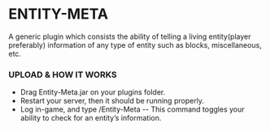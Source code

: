 # ENTITY-META
A generic plugin which consists the ability of telling a 
living entity(player preferably) information of any type of 
entity such as blocks, miscellaneous, etc.
 
 
 
### UPLOAD & HOW IT WORKS
- Drag Entity-Meta.jar on your plugins folder.
- Restart your server, then it should be running properly.
- Log in-game, and type /Entity-Meta
-- This command toggles your ability to check for an entity’s information.



